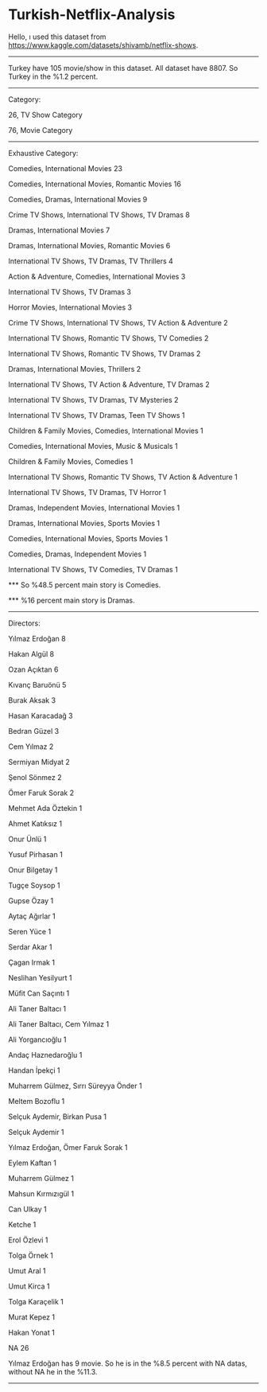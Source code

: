 # Turkish-Netflix-Analysis

Hello, ı used this dataset from https://www.kaggle.com/datasets/shivamb/netflix-shows.

***********************************************************************************************************************************************************

Turkey have 105 movie/show in this dataset. All dataset have 8807. So Turkey in the %1.2 percent.

-------------------------------------------------------------------

Category: 

26, TV Show Category

76, Movie Category

-------------------------------------------------------------------

Exhaustive Category:

Comedies, International Movies                                      23

Comedies, International Movies, Romantic Movies                     16

Comedies, Dramas, International Movies                               9

Crime TV Shows, International TV Shows, TV Dramas                    8

Dramas, International Movies                                         7

Dramas, International Movies, Romantic Movies                        6

International TV Shows, TV Dramas, TV Thrillers                      4

Action & Adventure, Comedies, International Movies                   3

International TV Shows, TV Dramas                                    3

Horror Movies, International Movies                                  3

Crime TV Shows, International TV Shows, TV Action & Adventure        2

International TV Shows, Romantic TV Shows, TV Comedies               2

International TV Shows, Romantic TV Shows, TV Dramas                 2

Dramas, International Movies, Thrillers                              2

International TV Shows, TV Action & Adventure, TV Dramas             2

International TV Shows, TV Dramas, TV Mysteries                      2

International TV Shows, TV Dramas, Teen TV Shows                     1

Children & Family Movies, Comedies, International Movies             1

Comedies, International Movies, Music & Musicals                     1

Children & Family Movies, Comedies                                   1

International TV Shows, Romantic TV Shows, TV Action & Adventure     1

International TV Shows, TV Dramas, TV Horror                         1

Dramas, Independent Movies, International Movies                     1

Dramas, International Movies, Sports Movies                          1

Comedies, International Movies, Sports Movies                        1

Comedies, Dramas, Independent Movies                                 1

International TV Shows, TV Comedies, TV Dramas                       1

*** So %48.5 percent main story is Comedies.

*** %16 percent main story is Dramas.

-------------------------------------------------------------------

Directors:

Yılmaz Erdoğan                          8

Hakan Algül                             8

Ozan Açıktan                            6

Kıvanç Baruönü                          5

Burak Aksak                             3

Hasan Karacadağ                         3

Bedran Güzel                            3

Cem Yılmaz                              2

Sermiyan Midyat                         2

Şenol Sönmez                            2

Ömer Faruk Sorak                        2

Mehmet Ada Öztekin                      1

Ahmet Katıksız                          1

Onur Ünlü                               1

Yusuf Pirhasan                          1

Onur Bilgetay                           1

Tugçe Soysop                            1

Gupse Özay                              1

Aytaç Ağırlar                           1

Seren Yüce                              1

Serdar Akar                             1

Çagan Irmak                             1

Neslihan Yesilyurt                      1

Müfit Can Saçıntı                       1

Ali Taner Baltacı                       1

Ali Taner Baltacı, Cem Yılmaz           1

Ali Yorgancıoğlu                        1

Andaç Haznedaroğlu                      1

Handan İpekçi                           1

Muharrem Gülmez, Sırrı Süreyya Önder    1

Meltem Bozoflu                          1

Selçuk Aydemir, Birkan Pusa             1

Selçuk Aydemir                          1

Yılmaz Erdoğan, Ömer Faruk Sorak        1

Eylem Kaftan                            1

Muharrem Gülmez                         1

Mahsun Kırmızıgül                       1

Can Ulkay                               1

Ketche                                  1

Erol Özlevi                             1

Tolga Örnek                             1

Umut Aral                               1

Umut Kirca                              1

Tolga Karaçelik                         1

Murat Kepez                             1

Hakan Yonat                             1

NA                                      26

Yılmaz Erdoğan has 9 movie. So he is in the %8.5 percent with NA datas, without NA he in the %11.3.


***********************************************************************************************************************************************************
